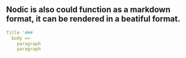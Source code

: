 ## Nodic is also could function as a markdown format, it can be rendered in a beatiful format.
```yml
Title '### 
  body =>
    paragraph
    paragraph

```